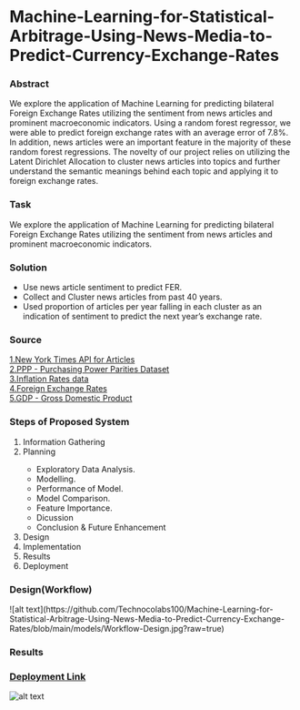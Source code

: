 # Machine-Learning-for-Statistical-Arbitrage-Using-News-Media-to-Predict-Currency-Exchange-Rates

<h3>Abstract</h3>
We explore the application of Machine Learning for predicting bilateral Foreign Exchange Rates utilizing the sentiment from news articles and prominent macroeconomic indicators. Using a random forest regressor, we were able to predict foreign exchange rates with an average error of 7.8%. In addition, news articles were an important feature in the majority of these random forest regressions. The novelty of our project relies on utilizing the Latent Dirichlet Allocation to cluster news articles into topics and further understand the semantic meanings behind each topic and applying it to foreign exchange rates.

<h3>Task</h3>
We explore the application of Machine Learning for predicting bilateral Foreign Exchange Rates utilizing the sentiment from news articles and prominent macroeconomic indicators.

<h3>Solution</h3>
<ul>
  <li>Use news article sentiment to predict FER.</li>
  <li>Collect and Cluster news articles from past 40 years.</li>
  <li>Used proportion of articles per year falling in each cluster as an indication of sentiment to predict the next year’s exchange rate.</li>
</ul>

<h3>Source</h3>
<a href="https://developer.nytimes.com">1.New York Times API for Articles</a><br>
<a href="https://data.oecd.org/conversion/purchasing-power-parities-ppp.htm">2.PPP - Purchasing Power Parities Dataset</a><br>
<a href="https://data.oecd.org/price/inflation-cpi.htm">3.Inflation Rates data</a><br>
<a href="https://data.worldbank.org/indicator/pa.nus.fcrf">4.Foreign Exchange Rates</a><br>
<a href="https://data.oecd.org/gdp/gross-domestic-product-gdp.htm">5.GDP - Gross Domestic Product</a><br>

<h3>Steps of Proposed System</h3>
<ol>
  <li>Information Gathering</li>
  <li>Planning</li>
     <ul>
       <li>Exploratory Data Analysis.</li>
       <li>Modelling.</li>
       <li>Performance of Model.</li>
       <li>Model Comparison.</li>
       <li>Feature Importance.</li>
       <li>Dicussion</li>
       <li>Conclusion & Future Enhancement</li>
     </ul>
  <li>Design</li>
  <li>Implementation</li>
  <li>Results</li>
  <li>Deployment</li>
</ol>

<h3>Design(Workflow)</h3>
![alt text](https://github.com/Technocolabs100/Machine-Learning-for-Statistical-Arbitrage-Using-News-Media-to-Predict-Currency-Exchange-Rates/blob/main/models/Workflow-Design.jpg?raw=true)

<h3>Results</h3>

<h3><a href="https://currencyrates-final-ummeathiya.herokuapp.com/">Deployment Link</a></h3>

![alt text](https://github.com/Technocolabs100/Machine-Learning-for-Statistical-Arbitrage-Using-News-Media-to-Predict-Currency-Exchange-Rates/blob/main/Deployment/screencapture-currencyrates-final-ummeathiya-herokuapp-FER-2020-12-22-16_40_51.jpg?raw=true)
